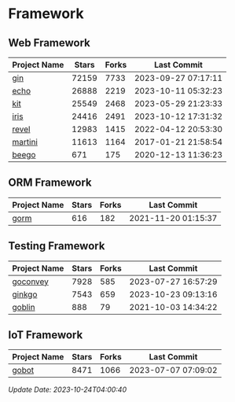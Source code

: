 # Framework

## Web Framework
| Project Name | Stars | Forks | Last Commit |
| ------------ | ----- | ----- | ----------- |
| [gin](https://github.com/gin-gonic/gin) | 72159 | 7733 | 2023-09-27 07:17:11 |
| [echo](https://github.com/labstack/echo) | 26888 | 2219 | 2023-10-11 05:32:23 |
| [kit](https://github.com/go-kit/kit) | 25549 | 2468 | 2023-05-29 21:23:33 |
| [iris](https://github.com/kataras/iris) | 24416 | 2491 | 2023-10-12 17:31:32 |
| [revel](https://github.com/revel/revel) | 12983 | 1415 | 2022-04-12 20:53:30 |
| [martini](https://github.com/go-martini/martini) | 11613 | 1164 | 2017-01-21 21:58:54 |
| [beego](https://github.com/astaxie/beego) | 671 | 175 | 2020-12-13 11:36:23 |

## ORM Framework
| Project Name | Stars | Forks | Last Commit |
| ------------ | ----- | ----- | ----------- |
| [gorm](https://github.com/jinzhu/gorm) | 616 | 182 | 2021-11-20 01:15:37 |

## Testing Framework
| Project Name | Stars | Forks | Last Commit |
| ------------ | ----- | ----- | ----------- |
| [goconvey](https://github.com/smartystreets/goconvey) | 7928 | 585 | 2023-07-27 16:57:29 |
| [ginkgo](https://github.com/onsi/ginkgo) | 7543 | 659 | 2023-10-23 09:13:16 |
| [goblin](https://github.com/franela/goblin) | 888 | 79 | 2021-10-03 14:34:22 |

## IoT Framework
| Project Name | Stars | Forks | Last Commit |
| ------------ | ----- | ----- | ----------- |
| [gobot](https://github.com/hybridgroup/gobot) | 8471 | 1066 | 2023-07-07 07:09:02 |

*Update Date: 2023-10-24T04:00:40*